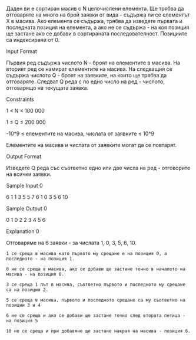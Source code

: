 Даден ви е сортиран масив с N целочислени елемента. Ще трябва да отговаряте на много на брой заявки от вида - съдържа ли се елементът X в масива. Ако елемента се съдържа, трябва да изведете първата и последната позиция на елемента, а ако не се съдържа - на коя позиция ще застане ако се добави в сортираната последователност. Позициите са индексирани от 0.

Input Format

Първия ред съдържа числото N - броят на елементите в масива. На вторият ред се намират елементите на масива. На следващия се съдържа числото Q - броят на заявките, на които ще трябва да отговаряте. Следват Q реда с по едно число на ред - числото, отговарящо на текущата заявка.

Constraints

1 ≤ N ≤ 100 000

1 ≤ Q ≤ 200 000

-10^9 ≤ елементите на масива, числата от заявките ≤ 10^9

Елементите на масива и числата от заявките могат да се повтарят.

Output Format

Изведете Q реда със съответно едно или две числа на ред - отговорите на всички заявки.

Sample Input 0

6
1 1 3 5 5 7
6
1
0
3
5
6
10

Sample Output 0

0 1
0
2 2
3 4
5
6

Explanation 0

Отговаряме на 6 заявки - за числата 1, 0, 3, 5, 6, 10.

    1 се среща в масива като първото му срещане е на позиция 0, а последното - на позиция 1.

    0 не се среща в масива, ако се добави ще застане точно в началото на масива - на позиция 0.

    3 се среща 1 път в масива, съответно първото и последното му срещане са на позиция 2.

    5 се среща в масива, първото и последното срещане са му съответно на позиции 3 и 4

    6 не се среща и ако се добави ще застане точно след втората петица - на позиция 5

    10 не се среща и при добавяне ще застане накрая на масива - позиция 6.
